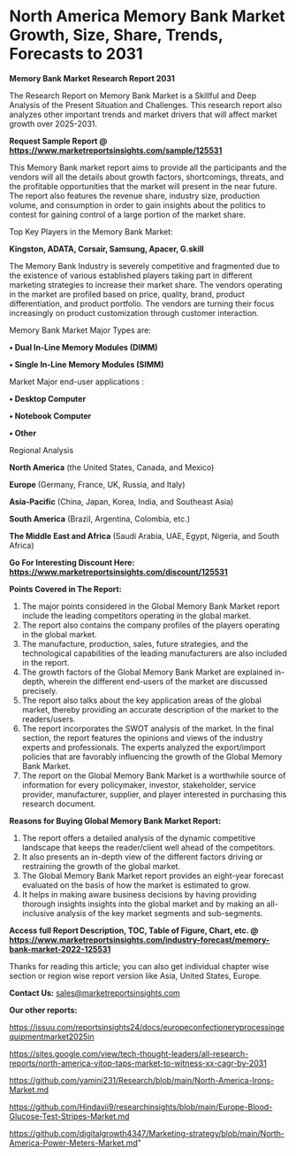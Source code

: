 # North America Memory Bank Market Growth, Size, Share, Trends, Forecasts to 2031

<strong>Memory Bank Market Research Report 2031</strong>

The Research Report on Memory Bank Market is a Skillful and Deep Analysis of the Present Situation and Challenges. This research report also analyzes other important trends and market drivers that will affect market growth over 2025-2031.

<strong>Request Sample Report @ <a href=https://www.marketreportsinsights.com/sample/125531>https://www.marketreportsinsights.com/sample/125531</a></strong>

This Memory Bank market report aims to provide all the participants and the vendors will all the details about growth factors, shortcomings, threats, and the profitable opportunities that the market will present in the near future. The report also features the revenue share, industry size, production volume, and consumption in order to gain insights about the politics to contest for gaining control of a large portion of the market share.

Top Key Players in the Memory Bank Market:

<strong>Kingston, ADATA, Corsair, Samsung, Apacer, G.skill</strong>

The Memory Bank Industry is severely competitive and fragmented due to the existence of various established players taking part in different marketing strategies to increase their market share. The vendors operating in the market are profiled based on price, quality, brand, product differentiation, and product portfolio. The vendors are turning their focus increasingly on product customization through customer interaction.

Memory Bank Market Major Types are:

<strong>• Dual In-Line Memory Modules (DIMM)

• Single In-Line Memory Modules (SIMM)</strong>

Market Major end-user applications :

<strong>• Desktop Computer

• Notebook Computer

• Other</strong>

Regional Analysis

</u><strong><b>North America</b></strong> (the United States, Canada, and Mexico)

<strong><b>Europe </b></strong>(Germany, France, UK, Russia, and Italy)

<strong><b>Asia-Pacific</b></strong> (China, Japan, Korea, India, and Southeast Asia)

<strong><b>South America</b></strong> (Brazil, Argentina, Colombia, etc.)

<strong><b>The Middle East and Africa</b></strong> (Saudi Arabia, UAE, Egypt, Nigeria, and South Africa)

<strong>Go For Interesting Discount Here: <a href=https://www.marketreportsinsights.com/discount/125531>https://www.marketreportsinsights.com/discount/125531</a></strong>

<strong>Points Covered in The Report:</strong>
<ol>
  <li>The major points considered in the Global Memory Bank Market report include the leading competitors operating in the global market.</li>
  <li>The report also contains the company profiles of the players operating in the global market.</li>
  <li>The manufacture, production, sales, future strategies, and the technological capabilities of the leading manufacturers are also included in the report.</li>
  <li>The growth factors of the Global Memory Bank Market are explained in-depth, wherein the different end-users of the market are discussed precisely.</li>
  <li>The report also talks about the key application areas of the global market, thereby providing an accurate description of the market to the readers/users.</li>
  <li>The report incorporates the SWOT analysis of the market. In the final section, the report features the opinions and views of the industry experts and professionals. The experts analyzed the export/import policies that are favorably influencing the growth of the Global Memory Bank Market.</li>
  <li>The report on the Global Memory Bank Market is a worthwhile source of information for every policymaker, investor, stakeholder, service provider, manufacturer, supplier, and player interested in purchasing this research document.</li>
</ol>
<strong>Reasons for Buying Global Memory Bank Market Report:</strong>

<ol>
  <li>The report offers a detailed analysis of the dynamic competitive landscape that keeps the reader/client well ahead of the competitors.</li>
  <li>It also presents an in-depth view of the different factors driving or restraining the growth of the global market.</li>
  <li>The Global Memory Bank Market report provides an eight-year forecast evaluated on the basis of how the market is estimated to grow.</li>
  <li>It helps in making aware business decisions by having providing thorough insights insights into the global market and by making an all-inclusive analysis of the key market segments and sub-segments.</li>
</ol>
<strong>Access full Report Description, TOC, Table of Figure, Chart, etc. @ <a href=https://www.marketreportsinsights.com/industry-forecast/memory-bank-market-2022-125531>https://www.marketreportsinsights.com/industry-forecast/memory-bank-market-2022-125531</a></strong>


Thanks for reading this article; you can also get individual chapter wise section or region wise report version like Asia, United States, Europe.

<strong>Contact Us:</strong>
sales@marketreportsinsights.com

<strong>Our other reports:</strong>

<a href=https://issuu.com/reportsinsights24/docs/europeconfectioneryprocessingequipmentmarket2025in>https://issuu.com/reportsinsights24/docs/europeconfectioneryprocessingequipmentmarket2025in</a>

<a href=https://sites.google.com/view/tech-thought-leaders/all-research-reports/north-america-vitop-taps-market-to-witness-xx-cagr-by-2031>https://sites.google.com/view/tech-thought-leaders/all-research-reports/north-america-vitop-taps-market-to-witness-xx-cagr-by-2031</a>

<a href=https://github.com/yamini231/Research/blob/main/North-America-Irons-Market.md>https://github.com/yamini231/Research/blob/main/North-America-Irons-Market.md</a>

<a href=https://github.com/Hindavii9/researchinsights/blob/main/Europe-Blood-Glucose-Test-Stripes-Market.md>https://github.com/Hindavii9/researchinsights/blob/main/Europe-Blood-Glucose-Test-Stripes-Market.md</a>

<a href=https://github.com/digitalgrowth4347/Marketing-strategy/blob/main/North-America-Power-Meters-Market.md>https://github.com/digitalgrowth4347/Marketing-strategy/blob/main/North-America-Power-Meters-Market.md</a>"

